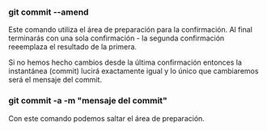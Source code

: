 ### git commit --amend
Este comando utiliza el área de preparación para la confirmación.
Al final terminarás con una sola confirmación - la segunda confirmación reeemplaza el resultado de la primera.

Si no hemos hecho cambios desde la última confirmación entonces la instantánea (commit) lucirá exactamente igual y lo único que cambiaremos será el mensaje del commit.

### git commit -a -m "mensaje del commit"
Con este comando podemos saltar el área de preparación.

